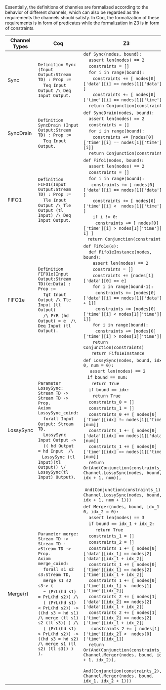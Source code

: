 Essentially, the definitions of channles are formalized according to the behavior of different channels, which can also be regarded as the requirements the channels should satisfy. In Coq, the formalization of these requirements is in form of predicates while the formalization in Z3 is in form of constraints.

| Channel Types  | Coq | Z3 |
|---|-----|----|
| Sync | `Definition Sync (Input Output:Stream TD) : Prop :=`<br> &nbsp; &nbsp; `Teq Input Output /\ Deq Input Output.` | `def Sync(nodes, bound):`<br> &nbsp; &nbsp; `assert len(nodes) == 2`<br> &nbsp; &nbsp; `constraints = []`<br> &nbsp; &nbsp; `for i in range(bound):`<br> &nbsp; &nbsp;&nbsp; &nbsp; `constraints += [ nodes[0]['data'][i] == nodes[1]['data'][i] ]`<br> &nbsp; &nbsp;&nbsp; &nbsp; `constraints += [ nodes[0]['time'][i] == nodes[1]['time'][i]`<br> &nbsp; &nbsp; `return Conjunction(constraints)` |
| SyncDrain | `Definition SyncDrain (Input Output:Stream TD) : Prop :=`<br> &nbsp; &nbsp; `Teq Input Output.` | `def SyncDrain(nodes, bound):`<br> &nbsp; &nbsp; `assert len(nodes) == 2`<br> &nbsp; &nbsp; `constraints = []`<br> &nbsp; &nbsp; `for i in range(bound):`<br> &nbsp; &nbsp;&nbsp; &nbsp; `constraints += [nodes[0]['time'][i] == nodes[1]['time'][i]]`<br> &nbsp; &nbsp; `return Conjunction(constraints) `|
| FIFO1 | `Definition FIFO1(Input Output:Stream TD) : Prop :=`<br> &nbsp; &nbsp; `Tle Input Output /\ Tle Output (tl Input) /\ Deq Input Output.` |     `def Fifo1(nodes, bound):`<br> &nbsp; &nbsp; `assert len(nodes) == 2`<br> &nbsp; &nbsp; `constraints = []`<br> &nbsp; &nbsp; `for i in range(bound):`<br>&nbsp; &nbsp;&nbsp; &nbsp;`constraints += [ nodes[0]['data'][i] == nodes[1]['data'][i] ]`<br> &nbsp; &nbsp;&nbsp; &nbsp; `constraints += [ nodes[0]['time'][i] <  nodes[1]['time'][i] ]`<br> &nbsp; &nbsp;&nbsp; &nbsp; `if i != 0:`<br> &nbsp; &nbsp;&nbsp; &nbsp;&nbsp; &nbsp;`constraints += [ nodes[0]['time'][i] > nodes[1]['time'][i-1] ]`<br> &nbsp; &nbsp;`return Conjunction(constraints)` |
| FIFO1e | `Definition FIFO1e(Input Output:Stream TD)(e:Data) : Prop :=`<br> &nbsp; &nbsp; `Tgt Input Output /\ Tle Input (tl Output)`<br> &nbsp; &nbsp; `/\ PrR (hd`  `Output) = e  /\ Deq Input (tl Output).` |  `def Fifo1e(e):`<br> &nbsp; &nbsp; `def Fifo1eInstance(nodes, bound):`<br> &nbsp; &nbsp;&nbsp; &nbsp; `assert len(nodes) == 2`<br> &nbsp; &nbsp;&nbsp; &nbsp; `constraints = []`<br> &nbsp; &nbsp;&nbsp; &nbsp; `constraints += [nodes[1]['data'][0] == e]`<br> &nbsp; &nbsp;&nbsp; &nbsp; `for i in range(bound-1):`<br>  &nbsp; &nbsp;&nbsp; &nbsp;&nbsp; &nbsp;`constraints += [nodes[0]['data'][i] == nodes[1]['data'][i + 1]]`<br> &nbsp; &nbsp;&nbsp; &nbsp;&nbsp; &nbsp;`constraints += [nodes[0]['time'][i] < nodes[1]['time'][i + 1]]`<br> &nbsp; &nbsp;&nbsp; &nbsp; `for i in range(bound):`<br>&nbsp; &nbsp;&nbsp; &nbsp;&nbsp; &nbsp;`constraints += [nodes[0]['time'][i] > nodes[1]['time'][i]]`<br> &nbsp; &nbsp;&nbsp; &nbsp; `return Conjunction(constraints)`<br> &nbsp; &nbsp;&nbsp; &nbsp;`return Fifo1eInstance `|
| LossySync | `Parameter LossySync: Stream TD -> Stream TD -> Prop.`<br>`Axiom LossySync_coind:` <br> &nbsp; &nbsp; `forall Input Output: Stream TD,`<br> &nbsp; &nbsp; `LossySync Input Output ->`<br> &nbsp; &nbsp; `(( hd Output = hd Input  /\ `<br> &nbsp; &nbsp;`LossySync (tl Input)(tl Output)) \/`<br>`LossySync(tl Input) Output).`| `def LossySync(nodes, bound, idx = 0, num = 0):`<br> &nbsp; &nbsp;` assert len(nodes) == 2`<br>&nbsp; &nbsp;`if bound == num:`<br>   &nbsp; &nbsp;&nbsp; &nbsp;`return True`<br>&nbsp; &nbsp; `if bound == idx:`<br>  &nbsp; &nbsp;&nbsp; &nbsp; `return True`<br> &nbsp; &nbsp; `constraints_0 = []`<br> &nbsp; &nbsp; `constraints_1 = []`<br> &nbsp; &nbsp; `constraints_0 += [ nodes[0]['time'][idx] != nodes[1]['time'][num]]  `<br> &nbsp; &nbsp; `constraints_1 += [ nodes[0]['data'][idx] == nodes[1]['data'][num]]`<br>&nbsp; &nbsp; `constraints_1 += [ nodes[0]['time'][idx] == nodes[1]['time'][num]]`<br>&nbsp; &nbsp; `return Or(And(Conjunction(constraints_0), Channel.LossySync(nodes, bound, idx + 1, num)),`<br> &nbsp; &nbsp;&nbsp; &nbsp;`And(Conjunction(constraints_1), Channel.LossySync(nodes, bound, idx + 1, num + 1)))` |
| Merge(r) | `Parameter merge: Stream TD -> Stream TD ->Stream TD -> Prop.`<br>`Axiom merge_coind:`<br> &nbsp; &nbsp; `forall s1 s2 s3:Stream TD,`<br> &nbsp; &nbsp; `merge s1 s2 s3-> (`<br> &nbsp; &nbsp; `~ (PrL(hd s1) = PrL(hd s2)) /\`<br> &nbsp; &nbsp; `( (PrL(hd s1) < PrL(hd s2)) -> ((hd s3 = hd s1)  /\ merge (tl s1) s2 (tl s3)) ) /\ `<br> &nbsp; &nbsp; `( (PrL(hd s1) > PrL(hd s2)) -> ((hd s3 = hd s2)  /\ merge s1 (tl s2) (tl s3)) ) ). `| `def Merger(nodes, bound, idx_1 = 0, idx_2 = 0):`<br> &nbsp; &nbsp; `assert len(nodes) == 3`<br>  &nbsp; &nbsp; `if bound == idx_1 + idx_2:`<br>   &nbsp; &nbsp;&nbsp; &nbsp; ` return True`<br>   &nbsp; &nbsp;  `constraints_1 = []`<br> &nbsp; &nbsp; `constraints_2 = []`<br>   &nbsp; &nbsp;  `constraints_1 += [ nodes[0]['data'][idx_1] == nodes[2]['data'][idx_1 + idx_2]]`<br> &nbsp; &nbsp;   `constraints_1 += [ nodes[0]['time'][idx_1] == nodes[2]['time'][idx_1 + idx_2]]`<br> &nbsp; &nbsp; `constraints_1 += [ nodes[0]['time'][idx_1] <  nodes[1]['time'][idx_2]]`<br> &nbsp; &nbsp; `constraints_2 += [ nodes[1]['data'][idx_2] == nodes[2]['data'][idx_1 + idx_2]]`<br> &nbsp; &nbsp;    `constraints_2 += [ nodes[1]['time'][idx_2] == nodes[2]['time'][idx_1 + idx_2]]`<br>  &nbsp; &nbsp;  ` constraints_2 += [ nodes[1]['time'][idx_2] <  nodes[0]['time'][idx_1]]`<br>  &nbsp; &nbsp; `return Or(And(Conjunction(constraints_1), Channel.Merger(nodes, bound, idx_1 + 1, idx_2)),`<br> &nbsp; &nbsp;&nbsp; &nbsp;         `And(Conjunction(constraints_2), Channel.Merger(nodes, bound, idx_1, idx_2 + 1)))` |
